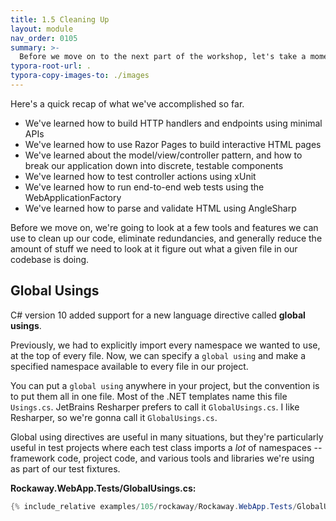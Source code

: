 ```yaml
---
title: 1.5 Cleaning Up
layout: module
nav_order: 0105
summary: >-
  Before we move on to the next part of the workshop, let's take a moment to clean up our code, apply some formatting conventions, and generally make sure everything's nicely structured and organised before we go any further.
typora-root-url: .
typora-copy-images-to: ./images
---
```


Here's a quick recap of what we've accomplished so far.

* We've learned how to build HTTP handlers and endpoints using minimal APIs
* We've learned how to use Razor Pages to build interactive HTML pages
* We've learned about the model/view/controller pattern, and how to break our application down into discrete, testable components
* We've learned how to test controller actions using xUnit
* We've learned how to run end-to-end web tests using the WebApplicationFactory
* We've learned how to parse and validate HTML using AngleSharp

Before we move on, we're going to look at a few tools and features we can use to clean up our code, eliminate redundancies, and generally reduce the amount of stuff we need to look at it figure out what a given file in our codebase is doing.

## Global Usings

C# version 10 added support for a new language directive called **global usings**.

Previously, we had to explicitly import every namespace we wanted to use, at the top of every file. Now, we can specify a `global using` and make a specified namespace available to every file in our project.

You can put a `global using` anywhere in your project, but the convention is to put them all in one file. Most of the .NET templates name this file `Usings.cs`. JetBrains Resharper prefers to call it `GlobalUsings.cs`. I like Resharper, so we're gonna call it `GlobalUsings.cs`.

Global using directives are useful in many situations, but they're particularly useful in test projects where each test class imports a *lot* of namespaces -- framework code, project code, and various tools and libraries we're using as part of our test fixtures.

**Rockaway.WebApp.Tests/GlobalUsings.cs:**

```csharp
{% include_relative examples/105/rockaway/Rockaway.WebApp.Tests/GlobalUsings.cs %}
```












